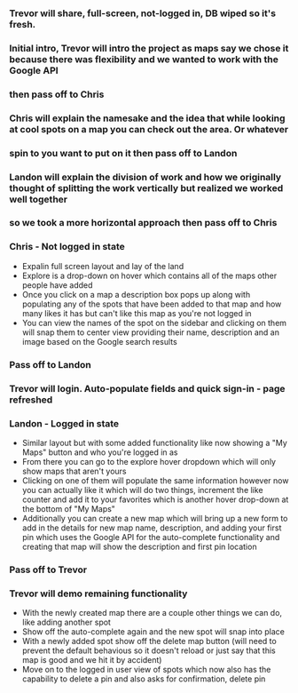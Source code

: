 ### Trevor will share, full-screen, not-logged in, DB wiped so it's fresh.

### Initial intro, Trevor will intro the project as maps say we chose it because there was flexibility and we wanted to work with the Google API
### then pass off to Chris


### Chris will explain the namesake and the idea that while looking at cool spots on a map you can check out the area. Or whatever
### spin to you want to put on it then pass off to Landon

### Landon will explain the division of work and how we originally thought of splitting the work vertically but realized we worked well together
### so we took a more horizontal approach then pass off to Chris


### Chris - Not logged in state
* Expalin full screen layout and lay of the land
* Explore is a drop-down on hover which contains all of the maps other people have added 
* Once you click on a map a description box pops up along with populating any of the spots that have been added to that map and how many likes it has but can't like this map as you're not logged in
* You can view the names of the spot on the sidebar and clicking on them will snap them to center view providing their name, description and an image based on the Google search results

### Pass off to Landon

### Trevor will login. Auto-populate fields and quick sign-in - page refreshed

### Landon - Logged in state
* Similar layout but with some added functionality like now showing a "My Maps" button and who you're logged in as
* From there you can go to the explore hover dropdown which will only show maps that aren't yours
* Clicking on one of them will populate the same information however now you can actually like it which will do two things, increment the like counter and add it to your favorites which is another hover drop-down at the bottom of "My Maps"
* Additionally you can create a new map which will bring up a new form to add in the details for new map name, description, and adding your first pin which uses the Google API for the auto-complete functionality and creating that map will show the description and first pin location


### Pass off to Trevor

### Trevor will demo remaining functionality
* With the newly created map there are a couple other things we can do, like adding another spot
* Show off the auto-complete again and the new spot will snap into place
* With a newly added spot show off the delete map button (will need to prevent the default behavious so it doesn't reload or just say that this map is good and we hit it by accident)
* Move on to the logged in user view of spots which now also has the capability to delete a pin and also asks for confirmation, delete pin




